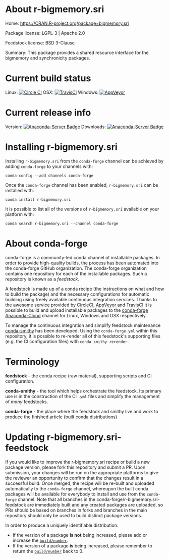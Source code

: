 About r-bigmemory.sri
=====================

Home: https://CRAN.R-project.org/package=bigmemory.sri

Package license: LGPL-3 | Apache 2.0

Feedstock license: BSD 3-Clause

Summary: This package provides a shared resource interface for the bigmemory and synchronicity packages.



Current build status
====================

Linux: [![Circle CI](https://circleci.com/gh/conda-forge/r-bigmemory.sri-feedstock.svg?style=shield)](https://circleci.com/gh/conda-forge/r-bigmemory.sri-feedstock)
OSX: [![TravisCI](https://travis-ci.org/conda-forge/r-bigmemory.sri-feedstock.svg?branch=master)](https://travis-ci.org/conda-forge/r-bigmemory.sri-feedstock)
Windows: [![AppVeyor](https://ci.appveyor.com/api/projects/status/github/conda-forge/r-bigmemory.sri-feedstock?svg=True)](https://ci.appveyor.com/project/conda-forge/r-bigmemory-sri-feedstock/branch/master)

Current release info
====================
Version: [![Anaconda-Server Badge](https://anaconda.org/conda-forge/r-bigmemory.sri/badges/version.svg)](https://anaconda.org/conda-forge/r-bigmemory.sri)
Downloads: [![Anaconda-Server Badge](https://anaconda.org/conda-forge/r-bigmemory.sri/badges/downloads.svg)](https://anaconda.org/conda-forge/r-bigmemory.sri)

Installing r-bigmemory.sri
==========================

Installing `r-bigmemory.sri` from the `conda-forge` channel can be achieved by adding `conda-forge` to your channels with:

```
conda config --add channels conda-forge
```

Once the `conda-forge` channel has been enabled, `r-bigmemory.sri` can be installed with:

```
conda install r-bigmemory.sri
```

It is possible to list all of the versions of `r-bigmemory.sri` available on your platform with:

```
conda search r-bigmemory.sri --channel conda-forge
```


About conda-forge
=================

conda-forge is a community-led conda channel of installable packages.
In order to provide high-quality builds, the process has been automated into the
conda-forge GitHub organization. The conda-forge organization contains one repository
for each of the installable packages. Such a repository is known as a *feedstock*.

A feedstock is made up of a conda recipe (the instructions on what and how to build
the package) and the necessary configurations for automatic building using freely
available continuous integration services. Thanks to the awesome service provided by
[CircleCI](https://circleci.com/), [AppVeyor](http://www.appveyor.com/)
and [TravisCI](https://travis-ci.org/) it is possible to build and upload installable
packages to the [conda-forge](https://anaconda.org/conda-forge)
[Anaconda-Cloud](http://docs.anaconda.org/) channel for Linux, Windows and OSX respectively.

To manage the continuous integration and simplify feedstock maintenance
[conda-smithy](http://github.com/conda-forge/conda-smithy) has been developed.
Using the ``conda-forge.yml`` within this repository, it is possible to re-render all of
this feedstock's supporting files (e.g. the CI configuration files) with ``conda smithy rerender``.


Terminology
===========

**feedstock** - the conda recipe (raw material), supporting scripts and CI configuration.

**conda-smithy** - the tool which helps orchestrate the feedstock.
                   Its primary use is in the construction of the CI ``.yml`` files
                   and simplify the management of *many* feedstocks.

**conda-forge** - the place where the feedstock and smithy live and work to
                  produce the finished article (built conda distributions)


Updating r-bigmemory.sri-feedstock
==================================

If you would like to improve the r-bigmemory.sri recipe or build a new
package version, please fork this repository and submit a PR. Upon submission,
your changes will be run on the appropriate platforms to give the reviewer an
opportunity to confirm that the changes result in a successful build. Once
merged, the recipe will be re-built and uploaded automatically to the
`conda-forge` channel, whereupon the built conda packages will be available for
everybody to install and use from the `conda-forge` channel.
Note that all branches in the conda-forge/r-bigmemory.sri-feedstock are
immediately built and any created packages are uploaded, so PRs should be based
on branches in forks and branches in the main repository should only be used to
build distinct package versions.

In order to produce a uniquely identifiable distribution:
 * If the version of a package **is not** being increased, please add or increase
   the [``build/number``](http://conda.pydata.org/docs/building/meta-yaml.html#build-number-and-string).
 * If the version of a package **is** being increased, please remember to return
   the [``build/number``](http://conda.pydata.org/docs/building/meta-yaml.html#build-number-and-string)
   back to 0.
